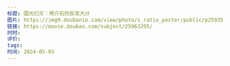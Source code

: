 ```yaml
---
标题: 国光幻灭：蒋介石的反攻大计
图片: https://img9.doubanio.com/view/photo/s_ratio_poster/public/p2593551135.webp
链接: https://movie.douban.com/subject/25963295/
时时: 
评价: 
tags: 
时间: 2024-05-03
---
```


